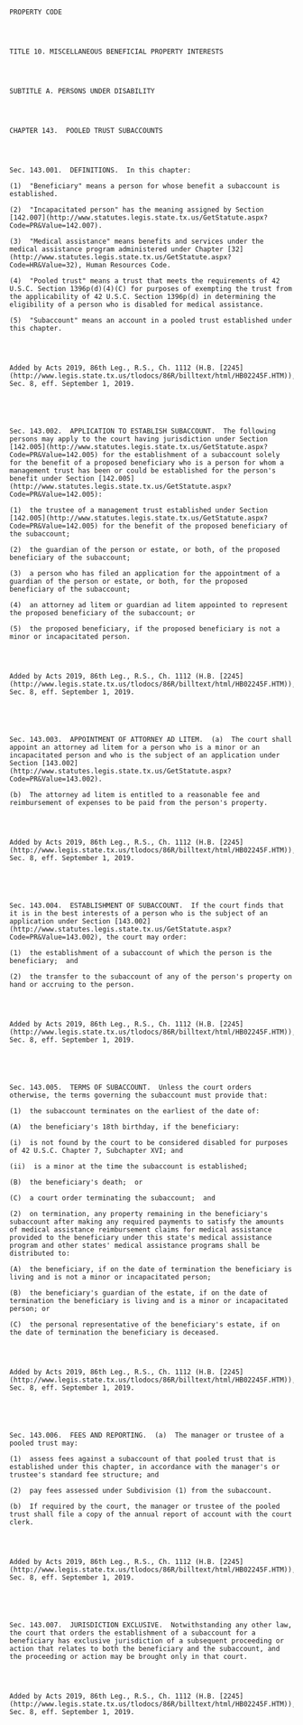 ﻿
    
    
    	
    					
    
    
    PROPERTY CODE
    
      
    
    
    TITLE 10. MISCELLANEOUS BENEFICIAL PROPERTY INTERESTS
    
      
    
    
    SUBTITLE A. PERSONS UNDER DISABILITY
    
      
    
    
    CHAPTER 143.  POOLED TRUST SUBACCOUNTS
    
      
    
    
    Sec. 143.001.  DEFINITIONS.  In this chapter:
    
    (1)  "Beneficiary" means a person for whose benefit a subaccount is established.
    
    (2)  "Incapacitated person" has the meaning assigned by Section [142.007](http://www.statutes.legis.state.tx.us/GetStatute.aspx?Code=PR&Value=142.007).
    
    (3)  "Medical assistance" means benefits and services under the medical assistance program administered under Chapter [32](http://www.statutes.legis.state.tx.us/GetStatute.aspx?Code=HR&Value=32), Human Resources Code.
    
    (4)  "Pooled trust" means a trust that meets the requirements of 42 U.S.C. Section 1396p(d)(4)(C) for purposes of exempting the trust from the applicability of 42 U.S.C. Section 1396p(d) in determining the eligibility of a person who is disabled for medical assistance.
    
    (5)  "Subaccount" means an account in a pooled trust established under this chapter.
    
    
    
    
    Added by Acts 2019, 86th Leg., R.S., Ch. 1112 (H.B. [2245](http://www.legis.state.tx.us/tlodocs/86R/billtext/html/HB02245F.HTM)), Sec. 8, eff. September 1, 2019.
    
    
    
    
    
    Sec. 143.002.  APPLICATION TO ESTABLISH SUBACCOUNT.  The following persons may apply to the court having jurisdiction under Section [142.005](http://www.statutes.legis.state.tx.us/GetStatute.aspx?Code=PR&Value=142.005) for the establishment of a subaccount solely for the benefit of a proposed beneficiary who is a person for whom a management trust has been or could be established for the person's benefit under Section [142.005](http://www.statutes.legis.state.tx.us/GetStatute.aspx?Code=PR&Value=142.005):
    
    (1)  the trustee of a management trust established under Section [142.005](http://www.statutes.legis.state.tx.us/GetStatute.aspx?Code=PR&Value=142.005) for the benefit of the proposed beneficiary of the subaccount;
    
    (2)  the guardian of the person or estate, or both, of the proposed beneficiary of the subaccount;
    
    (3)  a person who has filed an application for the appointment of a guardian of the person or estate, or both, for the proposed beneficiary of the subaccount;
    
    (4)  an attorney ad litem or guardian ad litem appointed to represent the proposed beneficiary of the subaccount; or
    
    (5)  the proposed beneficiary, if the proposed beneficiary is not a minor or incapacitated person.
    
    
    
    
    Added by Acts 2019, 86th Leg., R.S., Ch. 1112 (H.B. [2245](http://www.legis.state.tx.us/tlodocs/86R/billtext/html/HB02245F.HTM)), Sec. 8, eff. September 1, 2019.
    
    
    
    
    
    Sec. 143.003.  APPOINTMENT OF ATTORNEY AD LITEM.  (a)  The court shall appoint an attorney ad litem for a person who is a minor or an incapacitated person and who is the subject of an application under Section [143.002](http://www.statutes.legis.state.tx.us/GetStatute.aspx?Code=PR&Value=143.002).
    
    (b)  The attorney ad litem is entitled to a reasonable fee and reimbursement of expenses to be paid from the person's property.
    
    
    
    
    Added by Acts 2019, 86th Leg., R.S., Ch. 1112 (H.B. [2245](http://www.legis.state.tx.us/tlodocs/86R/billtext/html/HB02245F.HTM)), Sec. 8, eff. September 1, 2019.
    
    
    
    
    
    Sec. 143.004.  ESTABLISHMENT OF SUBACCOUNT.  If the court finds that it is in the best interests of a person who is the subject of an application under Section [143.002](http://www.statutes.legis.state.tx.us/GetStatute.aspx?Code=PR&Value=143.002), the court may order:
    
    (1)  the establishment of a subaccount of which the person is the beneficiary;  and
    
    (2)  the transfer to the subaccount of any of the person's property on hand or accruing to the person.
    
    
    
    
    Added by Acts 2019, 86th Leg., R.S., Ch. 1112 (H.B. [2245](http://www.legis.state.tx.us/tlodocs/86R/billtext/html/HB02245F.HTM)), Sec. 8, eff. September 1, 2019.
    
    
    
    
    
    Sec. 143.005.  TERMS OF SUBACCOUNT.  Unless the court orders otherwise, the terms governing the subaccount must provide that:
    
    (1)  the subaccount terminates on the earliest of the date of:
    
    (A)  the beneficiary's 18th birthday, if the beneficiary:
    
    (i)  is not found by the court to be considered disabled for purposes of 42 U.S.C. Chapter 7, Subchapter XVI; and
    
    (ii)  is a minor at the time the subaccount is established;
    
    (B)  the beneficiary's death;  or
    
    (C)  a court order terminating the subaccount;  and
    
    (2)  on termination, any property remaining in the beneficiary's subaccount after making any required payments to satisfy the amounts of medical assistance reimbursement claims for medical assistance provided to the beneficiary under this state's medical assistance program and other states' medical assistance programs shall be distributed to:
    
    (A)  the beneficiary, if on the date of termination the beneficiary is living and is not a minor or incapacitated person;
    
    (B)  the beneficiary's guardian of the estate, if on the date of termination the beneficiary is living and is a minor or incapacitated person; or
    
    (C)  the personal representative of the beneficiary's estate, if on the date of termination the beneficiary is deceased.
    
    
    
    
    Added by Acts 2019, 86th Leg., R.S., Ch. 1112 (H.B. [2245](http://www.legis.state.tx.us/tlodocs/86R/billtext/html/HB02245F.HTM)), Sec. 8, eff. September 1, 2019.
    
    
    
    
    
    Sec. 143.006.  FEES AND REPORTING.  (a)  The manager or trustee of a pooled trust may:
    
    (1)  assess fees against a subaccount of that pooled trust that is established under this chapter, in accordance with the manager's or trustee's standard fee structure; and
    
    (2)  pay fees assessed under Subdivision (1) from the subaccount.
    
    (b)  If required by the court, the manager or trustee of the pooled trust shall file a copy of the annual report of account with the court clerk.
    
    
    
    
    Added by Acts 2019, 86th Leg., R.S., Ch. 1112 (H.B. [2245](http://www.legis.state.tx.us/tlodocs/86R/billtext/html/HB02245F.HTM)), Sec. 8, eff. September 1, 2019.
    
    
    
    
    
    Sec. 143.007.  JURISDICTION EXCLUSIVE.  Notwithstanding any other law, the court that orders the establishment of a subaccount for a beneficiary has exclusive jurisdiction of a subsequent proceeding or action that relates to both the beneficiary and the subaccount, and the proceeding or action may be brought only in that court.
    
    
    
    
    Added by Acts 2019, 86th Leg., R.S., Ch. 1112 (H.B. [2245](http://www.legis.state.tx.us/tlodocs/86R/billtext/html/HB02245F.HTM)), Sec. 8, eff. September 1, 2019.
    
    
    
    
    				
